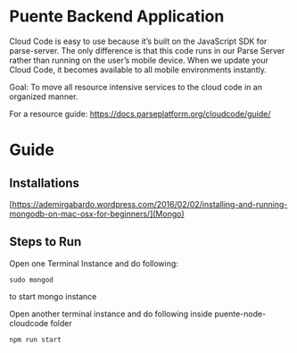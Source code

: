 # Puente Backend Application

Cloud Code is easy to use because it’s built on the JavaScript SDK for parse-server. The only difference is that this code runs in our Parse Server rather than running on the user’s mobile device. When we update your Cloud Code, it becomes available to all mobile environments instantly. 


Goal:
To move all resource intensive services to the cloud code in an organized manner.

For a resource guide:
https://docs.parseplatform.org/cloudcode/guide/


# Guide
## Installations
[https://ademirgabardo.wordpress.com/2016/02/02/installing-and-running-mongodb-on-mac-osx-for-beginners/](Mongo)

## Steps to Run

Open one Terminal Instance and do following:
```
sudo mongod 
```
to start mongo instance

Open another terminal instance and do following inside puente-node-cloudcode folder
```
npm run start 
```



